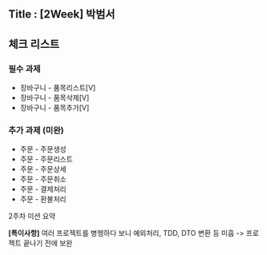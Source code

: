 ## Title : [2Week] 박범서
## 체크 리스트
### 필수 과제
- 장바구니 - 품목리스트[V]
- 장바구니 - 품목삭제[V]
- 장바구니 - 품목추가[V]
### 추가 과제 (미완)
 - 주문 - 주문생성
 - 주문 - 주문리스트
 - 주문 - 주문상세
 - 주문 - 주문취소
 - 주문 - 결제처리
 - 주문 - 환불처리

2주차 미션 요약

**[특이사항]**
여러 프로젝트를 병행하다 보니 예외처리, TDD, DTO 변환 등 미흡
-> 프로젝트 끝나기 전에 보완
